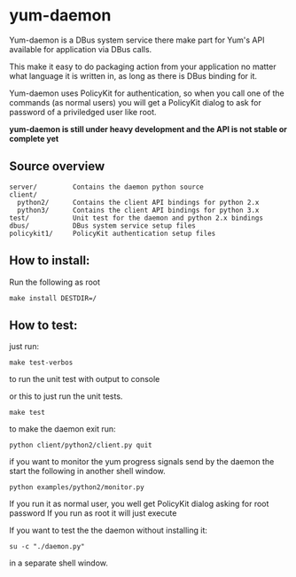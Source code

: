 yum-daemon
===========

Yum-daemon is a DBus system service there make part for Yum's API available for application via DBus calls.

This make it easy to do packaging action from your application no matter what language it is written in, as long as there
is DBus binding for it.

Yum-daemon uses PolicyKit for authentication, so when you call one of the commands (as normal users) you will get a 
PolicyKit dialog to ask for password of a priviledged user like root.

**yum-daemon is still under heavy development and the API is not stable or complete yet**

Source overview
----------------

    server/         Contains the daemon python source
    client/
      python2/      Contains the client API bindings for python 2.x
      python3/      Contains the client API bindings for python 3.x
    test/           Unit test for the daemon and python 2.x bindings
    dbus/           DBus system service setup files
    policykit1/     PolicyKit authentication setup files



How to install:
----------------

Run the following as root

`make install DESTDIR=/`

How to test:
-------------

just run:
  
    make test-verbos

to run the unit test with output to console

or this to just run the unit tests.

    make test
  
to make the daemon exit run:

    python client/python2/client.py quit
  
if you want to monitor the yum progress signals send by the daemon
the start the following in another shell window.

    python examples/python2/monitor.py
  
If you run it as normal user, you well get PolicyKit dialog asking for root password
If you run as root it will just execute

If you want to test the the daemon without installing it:

    su -c "./daemon.py"

in a separate shell window.
